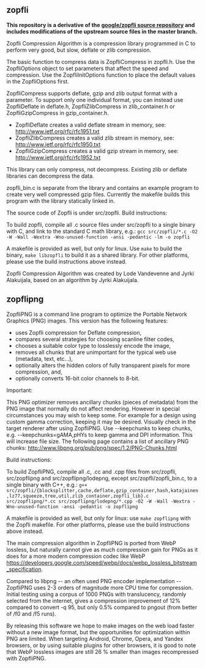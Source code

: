 ## zopfli

**This repository is a derivative of the [google/zopfli source repository](https://github.com/google/zopfli) and includes modifications of the upstream source files in the master branch.**

Zopfli Compression Algorithm is a compression library programmed in C to perform
very good, but slow, deflate or zlib compression.

The basic function to compress data is ZopfliCompress in zopfli.h. Use the
ZopfliOptions object to set parameters that affect the speed and compression.
Use the ZopfliInitOptions function to place the default values in the
ZopfliOptions first.

ZopfliCompress supports deflate, gzip and zlib output format with a parameter.
To support only one individual format, you can instead use ZopfliDeflate in
deflate.h, ZopfliZlibCompress in zlib_container.h or ZopfliGzipCompress in
gzip_container.h.

 - ZopfliDeflate creates a valid deflate stream in memory, see:
http://www.ietf.org/rfc/rfc1951.txt
 - ZopfliZlibCompress creates a valid zlib stream in memory, see:
http://www.ietf.org/rfc/rfc1950.txt
 - ZopfliGzipCompress creates a valid gzip stream in memory, see:
http://www.ietf.org/rfc/rfc1952.txt

This library can only compress, not decompress. Existing zlib or deflate
libraries can decompress the data.

zopfli_bin.c is separate from the library and contains an example program to
create very well compressed gzip files. Currently the makefile builds this
program with the library statically linked in.

The source code of Zopfli is under src/zopfli. Build instructions:

To build zopfli, compile all .c source files under src/zopfli to a single binary
with C, and link to the standard C math library, e.g.:
`gcc src/zopfli/*.c -O2 -W -Wall -Wextra -Wno-unused-function -ansi -pedantic -lm -o zopfli`

A makefile is provided as well, but only for linux. Use `make` to build the
binary, `make libzopfli` to build it as a shared library. For other platforms,
please use the build instructions above instead.

Zopfli Compression Algorithm was created by Lode Vandevenne and Jyrki
Alakuijala, based on an algorithm by Jyrki Alakuijala.

## zopflipng

ZopfliPNG is a command line program to optimize the Portable Network Graphics
(PNG) images. This version has the following features:

- uses Zopfli compression for Deflate compression,
- compares several strategies for choosing scanline filter codes,
- chooses a suitable color type to losslessly encode the image,
- removes all chunks that are unimportant for the typical web use (metadata,
  text, etc...),
- optionally alters the hidden colors of fully transparent pixels for more
  compression, and,
- optionally converts 16-bit color channels to 8-bit.

Important:

This PNG optimizer removes ancillary chunks (pieces of metadata) from the
PNG image that normally do not affect rendering. However in special
circumstances you may wish to keep some. For example for a design using
custom gamma correction, keeping it may be desired. Visually check in the
target renderer after using ZopfliPNG. Use --keepchunks to keep chunks, e.g.
--keepchunks=gAMA,pHYs to keep gamma and DPI information. This will increase
file size. The following page contains a list of ancillary PNG chunks:
http://www.libpng.org/pub/png/spec/1.2/PNG-Chunks.html

Build instructions:

To build ZopfliPNG, compile all .c, .cc and .cpp files from src/zopfli,
src/zopflipng and src/zopflipng/lodepng, except src/zopfli/zopfli_bin.c, to a
single binary with C++, e.g.:
`g++ src/zopfli/{blocksplitter,cache,deflate,gzip_container,hash,katajainen,lz77,squeeze,tree,util,zlib_container,zopfli_lib}.c src/zopflipng/*.cc src/zopflipng/lodepng/*.cpp -O2 -W -Wall -Wextra -Wno-unused-function -ansi -pedantic -o zopflipng`

A makefile is provided as well, but only for linux: use `make zopflipng` with
the Zopfli makefile. For other platforms, please use the build instructions
above instead.

The main compression algorithm in ZopfliPNG is ported from WebP lossless, but
naturally cannot give as much compression gain for PNGs as it does for a more
modern compression codec like WebP
https://developers.google.com/speed/webp/docs/webp_lossless_bitstream_specification.

Compared to libpng -- an often used PNG encoder implementation -- ZopfliPNG uses
2-3 orders of magnitude more CPU time for compression. Initial testing using a
corpus of 1000 PNGs with translucency, randomly selected from the internet,
gives a compression improvement of 12% compared to convert -q 95, but only 0.5%
compared to pngout (from better of /f0 and /f5 runs).

By releasing this software we hope to make images on the web load faster without
a new image format, but the opportunities for optimization within PNG are
limited. When targeting Android, Chrome, Opera, and Yandex browsers, or by using
suitable plugins for other browsers, it is good to note that WebP lossless
images are still 26 % smaller than images recompressed with ZopfliPNG.
